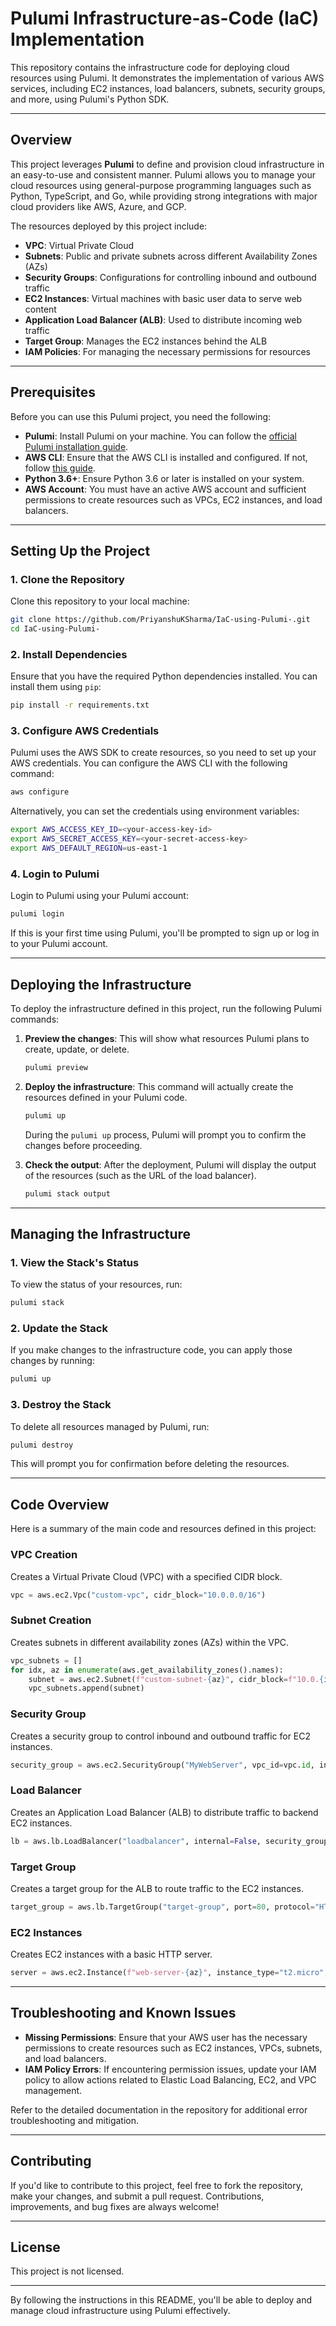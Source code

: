 # Pulumi Infrastructure-as-Code (IaC) Implementation

This repository contains the infrastructure code for deploying cloud resources using Pulumi. It demonstrates the implementation of various AWS services, including EC2 instances, load balancers, subnets, security groups, and more, using Pulumi's Python SDK.

---

## **Overview**

This project leverages **Pulumi** to define and provision cloud infrastructure in an easy-to-use and consistent manner. Pulumi allows you to manage your cloud resources using general-purpose programming languages such as Python, TypeScript, and Go, while providing strong integrations with major cloud providers like AWS, Azure, and GCP.

The resources deployed by this project include:

- **VPC**: Virtual Private Cloud
- **Subnets**: Public and private subnets across different Availability Zones (AZs)
- **Security Groups**: Configurations for controlling inbound and outbound traffic
- **EC2 Instances**: Virtual machines with basic user data to serve web content
- **Application Load Balancer (ALB)**: Used to distribute incoming web traffic
- **Target Group**: Manages the EC2 instances behind the ALB
- **IAM Policies**: For managing the necessary permissions for resources

---

## **Prerequisites**

Before you can use this Pulumi project, you need the following:

- **Pulumi**: Install Pulumi on your machine. You can follow the [official Pulumi installation guide](https://www.pulumi.com/docs/get-started/install/).
- **AWS CLI**: Ensure that the AWS CLI is installed and configured. If not, follow [this guide](https://docs.aws.amazon.com/cli/latest/userguide/cli-configure-quickstart.html).
- **Python 3.6+**: Ensure Python 3.6 or later is installed on your system.
- **AWS Account**: You must have an active AWS account and sufficient permissions to create resources such as VPCs, EC2 instances, and load balancers.

---

## **Setting Up the Project**

### 1. **Clone the Repository**

Clone this repository to your local machine:

```bash
git clone https://github.com/PriyanshuKSharma/IaC-using-Pulumi-.git
cd IaC-using-Pulumi-
```

### 2. **Install Dependencies**

Ensure that you have the required Python dependencies installed. You can install them using `pip`:

```bash
pip install -r requirements.txt
```

### 3. **Configure AWS Credentials**

Pulumi uses the AWS SDK to create resources, so you need to set up your AWS credentials. You can configure the AWS CLI with the following command:

```bash
aws configure
```

Alternatively, you can set the credentials using environment variables:

```bash
export AWS_ACCESS_KEY_ID=<your-access-key-id>
export AWS_SECRET_ACCESS_KEY=<your-secret-access-key>
export AWS_DEFAULT_REGION=us-east-1
```

### 4. **Login to Pulumi**

Login to Pulumi using your Pulumi account:

```bash
pulumi login
```

If this is your first time using Pulumi, you'll be prompted to sign up or log in to your Pulumi account.

---

## **Deploying the Infrastructure**

To deploy the infrastructure defined in this project, run the following Pulumi commands:

1. **Preview the changes**: This will show what resources Pulumi plans to create, update, or delete.

    ```bash
    pulumi preview
    ```

2. **Deploy the infrastructure**: This command will actually create the resources defined in your Pulumi code.

    ```bash
    pulumi up
    ```

    During the `pulumi up` process, Pulumi will prompt you to confirm the changes before proceeding.

3. **Check the output**: After the deployment, Pulumi will display the output of the resources (such as the URL of the load balancer).

    ```bash
    pulumi stack output
    ```

---

## **Managing the Infrastructure**

### 1. **View the Stack's Status**

To view the status of your resources, run:

```bash
pulumi stack
```

### 2. **Update the Stack**

If you make changes to the infrastructure code, you can apply those changes by running:

```bash
pulumi up
```

### 3. **Destroy the Stack**

To delete all resources managed by Pulumi, run:

```bash
pulumi destroy
```

This will prompt you for confirmation before deleting the resources.

---

## **Code Overview**

Here is a summary of the main code and resources defined in this project:

### **VPC Creation**

Creates a Virtual Private Cloud (VPC) with a specified CIDR block.

```python
vpc = aws.ec2.Vpc("custom-vpc", cidr_block="10.0.0.0/16")
```

### **Subnet Creation**

Creates subnets in different availability zones (AZs) within the VPC.

```python
vpc_subnets = []
for idx, az in enumerate(aws.get_availability_zones().names):
    subnet = aws.ec2.Subnet(f"custom-subnet-{az}", cidr_block=f"10.0.{idx+1}.0/24", availability_zone=az, map_public_ip_on_launch=True, vpc_id=vpc.id)
    vpc_subnets.append(subnet)
```

### **Security Group**

Creates a security group to control inbound and outbound traffic for EC2 instances.

```python
security_group = aws.ec2.SecurityGroup("MyWebServer", vpc_id=vpc.id, ingress=[{"protocol": "tcp", "from_port": 80, "to_port": 80, "cidr_blocks": ["0.0.0.0/0"]}], egress=[{"protocol": "tcp", "from_port": 80, "to_port": 80, "cidr_blocks": ["0.0.0.0/0"]}])
```

### **Load Balancer**

Creates an Application Load Balancer (ALB) to distribute traffic to backend EC2 instances.

```python
lb = aws.lb.LoadBalancer("loadbalancer", internal=False, security_groups=[security_group.id], subnets=[subnet.id for subnet in vpc_subnets])
```

### **Target Group**

Creates a target group for the ALB to route traffic to the EC2 instances.

```python
target_group = aws.lb.TargetGroup("target-group", port=80, protocol="HTTP", target_type="ip", vpc_id=vpc.id)
```

### **EC2 Instances**

Creates EC2 instances with a basic HTTP server.

```python
server = aws.ec2.Instance(f"web-server-{az}", instance_type="t2.micro", ami=ami.id, subnet_id=subnet.id, vpc_security_group_ids=[security_group.id], user_data=f"""#!/bin/bash echo "Hello, World!" > /var/www/html/index.html nohup python3 -m http.server 80 &""")
```

---

## **Troubleshooting and Known Issues**

- **Missing Permissions**: Ensure that your AWS user has the necessary permissions to create resources such as EC2 instances, VPCs, subnets, and load balancers.
- **IAM Policy Errors**: If encountering permission issues, update your IAM policy to allow actions related to Elastic Load Balancing, EC2, and VPC management.

Refer to the detailed documentation in the repository for additional error troubleshooting and mitigation.

---

## **Contributing**

If you'd like to contribute to this project, feel free to fork the repository, make your changes, and submit a pull request. Contributions, improvements, and bug fixes are always welcome!

---

## **License**

This project is not licensed.


--- 

By following the instructions in this README, you'll be able to deploy and manage cloud infrastructure using Pulumi effectively.


